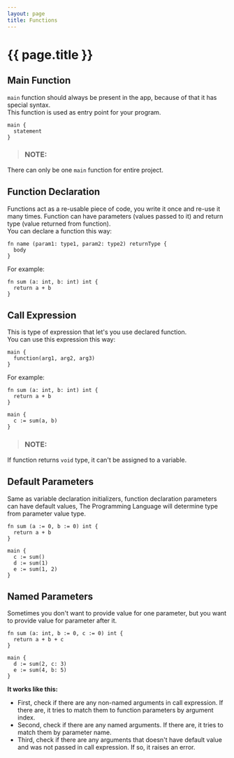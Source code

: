 ```yaml
---
layout: page
title: Functions
---
```


# {{ page.title }}

## Main Function
`main` function should always be present in the app, because of that it has
special syntax. \
This function is used as entry point for your program.

```the
main {
  statement
}
```

> ### NOTE:
  There can only be one `main` function for entire project.

## Function Declaration
Functions act as a re-usable piece of code, you write it once and re-use it
many times. Function can have parameters (values passed to it) and return type
(value returned from function). \
You can declare a function this way:

```the
fn name (param1: type1, param2: type2) returnType {
  body
}
```

For example:

```the
fn sum (a: int, b: int) int {
  return a + b
}
```

## Call Expression
This is type of expression that let's you use declared function. \
You can use this expression this way:

```the
main {
  function(arg1, arg2, arg3)
}
```

For example:

```the
fn sum (a: int, b: int) int {
  return a + b
}

main {
  c := sum(a, b)
}
```

> ### NOTE:
  If function returns `void` type, it can't be assigned to a variable.

## Default Parameters
Same as variable declaration initializers, function declaration parameters
can have default values, The Programming Language will determine type from
parameter value type.

```the
fn sum (a := 0, b := 0) int {
  return a + b
}

main {
  c := sum()
  d := sum(1)
  e := sum(1, 2)
}
```

## Named Parameters
Sometimes you don't want to provide value for one parameter, but you want to
provide value for parameter after it.

```the
fn sum (a: int, b := 0, c := 0) int {
  return a + b + c
}

main {
  d := sum(2, c: 3)
  e := sum(4, b: 5)
}
```

**It works like this:**
- First, check if there are any non-named arguments in call expression. If
  there are, it tries to match them to function parameters by argument index.
- Second, check if there are any named arguments. If there are, it tries to
  match them by parameter name.
- Third, check if there are any arguments that doesn't have default value and
  was not passed in call expression. If so, it raises an error.
